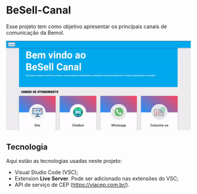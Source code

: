 # BeSell-Canal
Esse projeto tem como objetivo apresentar os princípais canais de comunicação da Bemol.

![Parte_1](https://github.com/Rubberss/BeSell-Canal/blob/507f15d1c25fc80dfed9d3df09419bed7bf11eb0/gif/bemol2.gif)


## Tecnologia
Aqui estão as tecnologias usadas neste projeto:
* Visual Studio Code (VSC);
* Extension **Live Server**. Pode ser adicionado nas extensões do VSC;
* API de serviço de CEP (https://viacep.com.br/).
